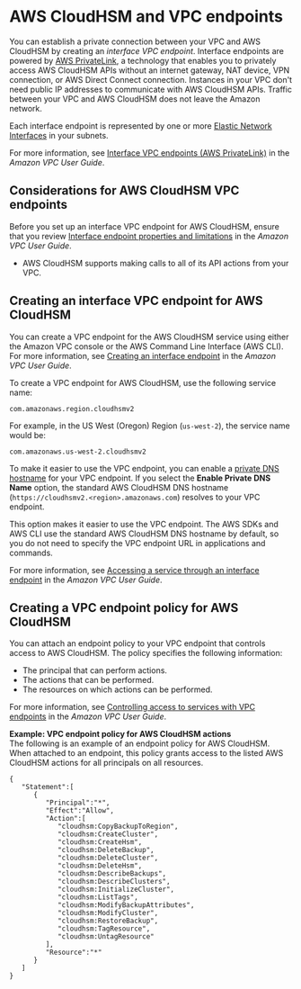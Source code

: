 # AWS CloudHSM and VPC endpoints<a name="cloudhsm-vpc-endpoint"></a>

You can establish a private connection between your VPC and AWS CloudHSM by creating an *interface VPC endpoint*\. Interface endpoints are powered by [AWS PrivateLink](http://aws.amazon.com/privatelink), a technology that enables you to privately access AWS CloudHSM APIs without an internet gateway, NAT device, VPN connection, or AWS Direct Connect connection\. Instances in your VPC don't need public IP addresses to communicate with AWS CloudHSM APIs\. Traffic between your VPC and AWS CloudHSM does not leave the Amazon network\. 

Each interface endpoint is represented by one or more [Elastic Network Interfaces](https://docs.aws.amazon.com/AWSEC2/latest/UserGuide/using-eni.html) in your subnets\. 

For more information, see [Interface VPC endpoints \(AWS PrivateLink\)](https://docs.aws.amazon.com/vpc/latest/userguide/vpce-interface.html) in the *Amazon VPC User Guide*\. 

## Considerations for AWS CloudHSM VPC endpoints<a name="vpc-endpoint-considerations"></a>

Before you set up an interface VPC endpoint for AWS CloudHSM, ensure that you review [Interface endpoint properties and limitations](https://docs.aws.amazon.com/vpc/latest/userguide/vpce-interface.html#vpce-interface-limitations) in the *Amazon VPC User Guide*\. 
+ AWS CloudHSM supports making calls to all of its API actions from your VPC\. 

## Creating an interface VPC endpoint for AWS CloudHSM<a name="vpc-endpoint-create"></a>

You can create a VPC endpoint for the AWS CloudHSM service using either the Amazon VPC console or the AWS Command Line Interface \(AWS CLI\)\. For more information, see [Creating an interface endpoint](https://docs.aws.amazon.com/vpc/latest/userguide/vpce-interface.html#create-interface-endpoint) in the *Amazon VPC User Guide*\.

To create a VPC endpoint for AWS CloudHSM, use the following service name: 

```
com.amazonaws.region.cloudhsmv2
```

For example, in the US West \(Oregon\) Region \(`us-west-2`\), the service name would be:

```
com.amazonaws.us-west-2.cloudhsmv2
```

To make it easier to use the VPC endpoint, you can enable a [private DNS hostname](https://docs.aws.amazon.com/vpc/latest/userguide/vpce-interface.html#vpce-private-dns) for your VPC endpoint\. If you select the **Enable Private DNS Name** option, the standard AWS CloudHSM DNS hostname \(`https://cloudhsmv2.<region>.amazonaws.com`\) resolves to your VPC endpoint\.

This option makes it easier to use the VPC endpoint\. The AWS SDKs and AWS CLI use the standard AWS CloudHSM DNS hostname by default, so you do not need to specify the VPC endpoint URL in applications and commands\.

For more information, see [Accessing a service through an interface endpoint](https://docs.aws.amazon.com/vpc/latest/userguide/vpce-interface.html#access-service-though-endpoint) in the *Amazon VPC User Guide*\.

## Creating a VPC endpoint policy for AWS CloudHSM<a name="vpc-endpoint-policy"></a>

You can attach an endpoint policy to your VPC endpoint that controls access to AWS CloudHSM\. The policy specifies the following information:
+ The principal that can perform actions\.
+ The actions that can be performed\.
+ The resources on which actions can be performed\.

For more information, see [Controlling access to services with VPC endpoints](https://docs.aws.amazon.com/vpc/latest/userguide/vpc-endpoints-access.html) in the *Amazon VPC User Guide*\. 

**Example: VPC endpoint policy for AWS CloudHSM actions**  
The following is an example of an endpoint policy for AWS CloudHSM\. When attached to an endpoint, this policy grants access to the listed AWS CloudHSM actions for all principals on all resources\.

```
{
   "Statement":[
      {
         "Principal":"*",
         "Effect":"Allow",
         "Action":[
            "cloudhsm:CopyBackupToRegion",
            "cloudhsm:CreateCluster",
            "cloudhsm:CreateHsm",
            "cloudhsm:DeleteBackup",
            "cloudhsm:DeleteCluster",
            "cloudhsm:DeleteHsm",
            "cloudhsm:DescribeBackups",
            "cloudhsm:DescribeClusters",
            "cloudhsm:InitializeCluster",
            "cloudhsm:ListTags",
            "cloudhsm:ModifyBackupAttributes",
            "cloudhsm:ModifyCluster",
            "cloudhsm:RestoreBackup",
            "cloudhsm:TagResource",
            "cloudhsm:UntagResource"
         ],
         "Resource":"*"
      }
   ]
}
```